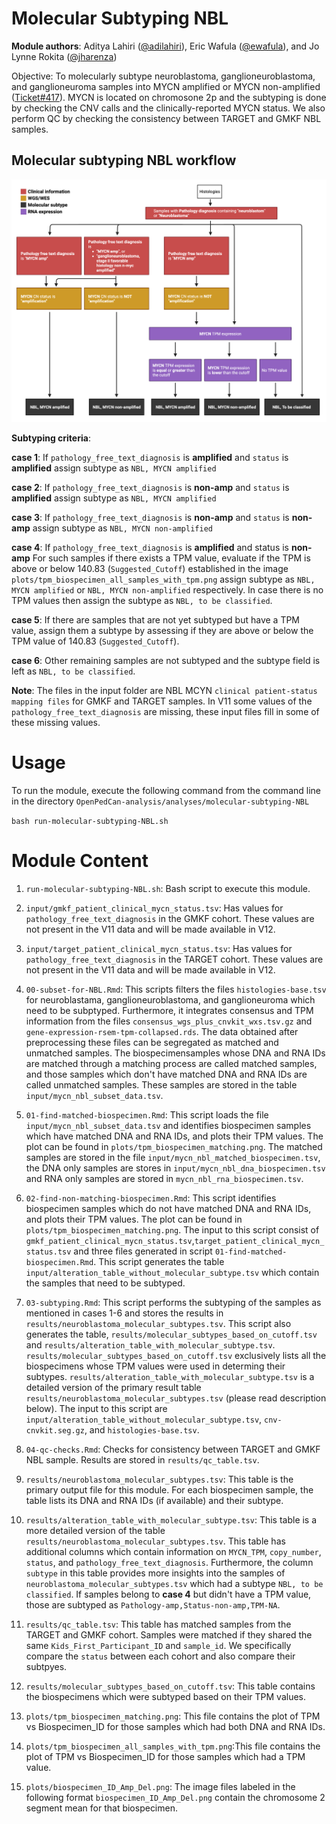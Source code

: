 # Molecular Subtyping NBL
**Module authors**: Aditya Lahiri ([@adilahiri](https://github.com/adilahiri)), Eric Wafula ([@ewafula](https://github.com/ewafula)), and Jo Lynne Rokita ([@jharenza](https://github.com/jharenza))


Objective: To molecularly subtype neuroblastoma, ganglioneuroblastoma, and ganglioneuroma samples into MYCN 
amplified or MYCN non-amplified ([Ticket#417](https://github.com/PediatricOpenTargets/ticket-tracker/issues/417)).
MYCN is located on chromosone 2p and the subtyping is done by checking the CNV calls and the
clinically-reported MYCN status. We also perform QC by checking the consistency between TARGET and GMKF NBL samples.

## Molecular subtyping NBL workflow

 ![NBL molecular subtyping workflow](./plots/NBL_subtyping.png)

**Subtyping criteria**:

**case 1**:
If `pathology_free_text_diagnosis` is **amplified** and `status` is **amplified** assign subtype as `NBL, MYCN amplified`

**case 2**:
If `pathology_free_text_diagnosis` is **non-amp** and `status` is **amplified** assign subtype as `NBL, MYCN amplified`

**case 3**:
If `pathology_free_text_diagnosis` is **non-amp** and `status` is **non-amp** assign subtype as `NBL, MYCN non-amplified`

**case 4**:
If `pathology_free_text_diagnosis` is **amplified** and status is **non-amp**
For such samples if there exists a TPM value, evaluate if the TPM is above or below 140.83 (`Suggested_Cutoff`) established in the image `plots/tpm_biospecimen_all_samples_with_tpm.png` assign subtype as `NBL, MYCN amplified` or `NBL, MYCN non-amplified` respectively.  In case there is no TPM values then assign the subtype as `NBL, to be classified`. 

**case 5**:
If there are samples that are not yet subtyped but have a TPM value, assign them a subtype by assessing if they are above or below
the TPM value of 140.83 (`Suggested_Cutoff`).  

**case 6**:
Other remaining samples are not subtyped and the subtype field is left as `NBL, to be classified`.

**Note**: The files in the input folder are NBL MCYN `clinical patient-status mapping files` for GMKF and TARGET samples. In V11 some values of the `pathology_free_text_diagnosis` are missing, these input files fill in some of these missing values. 

# Usage
To run the module, execute the following command from the command line in the directory `OpenPedCan-analysis/analyses/molecular-subtyping-NBL` 

`bash run-molecular-subtyping-NBL.sh `

# Module Content
1. `run-molecular-subtyping-NBL.sh`: Bash script to execute this module. 

2. `input/gmkf_patient_clinical_mycn_status.tsv`: Has values for `pathology_free_text_diagnosis` in the GMKF cohort. These values are not present in the V11 data and will be made available in V12.

3. `input/target_patient_clinical_mycn_status.tsv`: Has values for `pathology_free_text_diagnosis` in the TARGET cohort. These values are not present in the V11 data and will be made available in V12.

4. `00-subset-for-NBL.Rmd`: This scripts filters the files `histologies-base.tsv` for neuroblastama, ganglioneuroblastoma, and ganglioneuroma which need to be subptyped. Furthermore, it integrates consensus and TPM information from the files `consensus_wgs_plus_cnvkit_wxs.tsv.gz` and `gene-expression-rsem-tpm-collapsed.rds`. The data obtained after preprocessing these 
files can be segregated as matched and unmatched samples. The biospecimensamples whose DNA and RNA IDs are matched through a matching process are called matched samples, and those samples which don't have matched DNA and RNA IDs are called unmatched samples. These samples are stored in the table `input/mycn_nbl_subset_data.tsv`. 

5. `01-find-matched-biospecimen.Rmd`: This script loads the file `input/mycn_nbl_subset_data.tsv` and 
identifies biospecimen samples which have matched DNA and RNA IDs, and plots their TPM values. The plot can be found in `plots/tpm_biospecimen_matching.png`. The matched samples are stored in the file `input/mycn_nbl_matched_biospecimen.tsv`,
the DNA only samples are stores in `input/mycn_nbl_dna_biospecimen.tsv` and RNA only samples are stored in `mycn_nbl_rna_biospecimen.tsv`.

6. `02-find-non-matching-biospecimen.Rmd`: This script identifies biospecimen samples which do not have matched DNA and RNA IDs,
and plots their TPM values. The plot can be found in `plots/tpm_biospecimen_matching.png`. The input to this script consist of `gmkf_patient_clinical_mycn_status.tsv`,`target_patient_clinical_mycn_status.tsv` and three files generated in script `01-find-matched-biospecimen.Rmd`. This script generates the table `input/alteration_table_without_molecular_subtype.tsv` which contain 
the samples that need to be subtyped.

7. `03-subtyping.Rmd`: This script performs the subtyping of the samples as mentioned in cases 1-6 and stores the results in
 `results/neuroblastoma_molecular_subtypes.tsv`. This script also generates the table, `results/molecular_subtypes_based_on_cutoff.tsv` and `results/alteration_table_with_molecular_subtype.tsv`. `results/molecular_subtypes_based_on_cutoff.tsv` exclusively lists all the biospecimens whose TPM values were used in determing
 their subtypes. `results/alteration_table_with_molecular_subtype.tsv` is a detailed version of the primary result table `results/neuroblastoma_molecular_subtypes.tsv` (please read description below). The input to this script are `input/alteration_table_without_molecular_subtype.tsv`, `cnv-cnvkit.seg.gz`, and `histologies-base.tsv`.

8. `04-qc-checks.Rmd`: Checks for consistency between TARGET and GMKF NBL sample. Results are stored in `results/qc_table.tsv`.


9. `results/neuroblastoma_molecular_subtypes.tsv`: This table is the primary output file for this module. For each biospecimen sample, the table  lists its DNA and RNA IDs (if available) and their subtype. 

10. `results/alteration_table_with_molecular_subtype.tsv`: This table is a more detailed version of the table `results/neuroblastoma_molecular_subtypes.tsv`. This table has additional columns which contain information on `MYCN_TPM`,	`copy_number`,	`status`, and	`pathology_free_text_diagnosis`. Furthermore, the column `subtype` in this table provides more insights into the samples of `neuroblastoma_molecular_subtypes.tsv` which had a subtype `NBL, to be classified`. If samples belong to **case 4** but didn't have a TPM value, those are subtyped as `Pathology-amp,Status-non-amp,TPM-NA`. 

11. `results/qc_table.tsv`: This table has matched samples from the TARGET and GMKF cohort. Samples were matched if they shared the same `Kids_First_Participant_ID` and `sample_id`. We specifically compare the `status` between each cohort and also compare their subtpyes. 

12. `results/molecular_subtypes_based_on_cutoff.tsv`: This table contains the biospecimens which were subtyped based on their TPM values.  

11. `plots/tpm_biospecimen_matching.png`: This file contains the plot of TPM vs Biospecimen_ID for those samples which had both DNA and RNA IDs. 


13. `plots/tpm_biospecimen_all_samples_with_tpm.png`:This file contains the plot of TPM vs Biospecimen_ID for those samples which had a TPM value. 

14. `plots/biospecimen_ID_Amp_Del.png`: The image files labeled in the following format `biospecimen_ID_Amp_Del.png` contain the chromosome 2 segment mean for that biospecimen.




